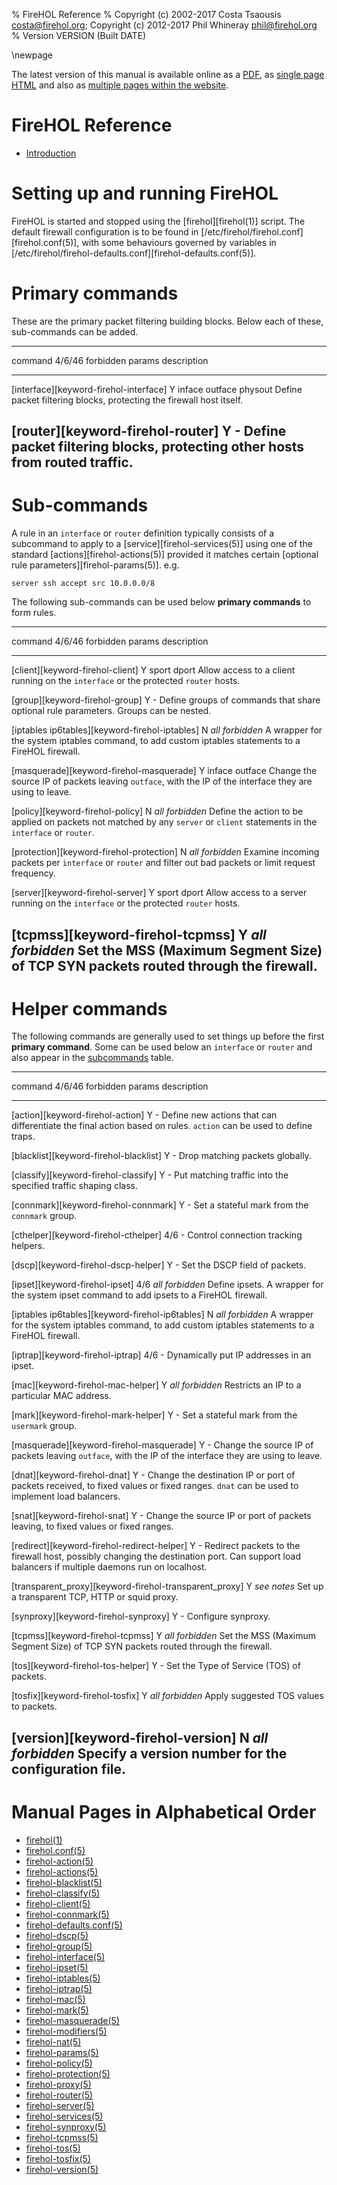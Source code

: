 % FireHOL Reference
% Copyright (c) 2002-2017 Costa Tsaousis <costa@firehol.org>; Copyright (c) 2012-2017 Phil Whineray <phil@firehol.org>
% Version VERSION (Built DATE)

\newpage

<!--
  This file is processed to include inline the individual pages
  single-page HTML and PDF. It is used as-is as a contents page
  for multi-page formats.
  -->

The latest version of this manual is available online as a
[PDF](http://firehol.org/firehol-manual.pdf), as
[single page HTML](http://firehol.org/firehol-manual.html)
and also as
[multiple pages within the website](http://firehol.org/firehol-manual/).

# FireHOL Reference

* [Introduction](introduction.md) <!-- include introduction.md -->

# Setting up and running FireHOL

FireHOL is started and stopped using the [firehol][firehol(1)] script.
The default firewall configuration is to be found in
[/etc/firehol/firehol.conf][firehol.conf(5)], with some behaviours
governed by variables in
[/etc/firehol/firehol-defaults.conf][firehol-defaults.conf(5)].

# Primary commands

These are the primary packet filtering building blocks. Below each of
these, sub-commands can be added.

<!-- INSERT TABLE primary -->

----------------------------------------------------------------------------------------------------------------------------------------------------------------------------------------------------------------------------------------------------------------------------------
command                                                   4/6/46                  forbidden params                          description                                                                                                                                           
------------------------------------------------------  ------------------------  ----------------------------------------  ------------------------------------------------------------------------------------------------------------------------------------------------------
[interface][keyword-firehol-interface]                  Y                         inface outface physout                    Define packet filtering blocks, protecting the firewall host itself.                                                                                  

[router][keyword-firehol-router]                        Y                         -                                         Define packet filtering blocks, protecting other hosts from routed traffic.                                                                           
----------------------------------------------------------------------------------------------------------------------------------------------------------------------------------------------------------------------------------------------------------------------------------

# Sub-commands

A rule in an `interface` or `router` definition typically consists of
a subcommand to apply to a [service][firehol-services(5)] using one of
the standard [actions][firehol-actions(5)] provided it matches certain
[optional rule parameters][firehol-params(5)]. e.g.

~~~~{.firehol}
server ssh accept src 10.0.0.0/8
~~~~

The following sub-commands can be used below **primary commands** to form
rules.

<!-- INSERT TABLE subcommand -->

----------------------------------------------------------------------------------------------------------------------------------------------------------------------------------------------------------------------------------------------------------------------------------
command                                                   4/6/46                  forbidden params                          description                                                                                                                                           
------------------------------------------------------  ------------------------  ----------------------------------------  ------------------------------------------------------------------------------------------------------------------------------------------------------
[client][keyword-firehol-client]                        Y                         sport dport                               Allow access to a client running on the `interface` or the protected `router` hosts.                                                                  

[group][keyword-firehol-group]                          Y                         -                                         Define groups of commands that share optional rule parameters. Groups can be nested.                                                                  

[iptables ip6tables][keyword-firehol-iptables]          N                         *all forbidden*                           A wrapper for the system iptables command, to add custom iptables statements to a FireHOL firewall.                                                   

[masquerade][keyword-firehol-masquerade]                Y                         inface outface                            Change the source IP of packets leaving `outface`, with the IP of the interface they are using to leave.                                              

[policy][keyword-firehol-policy]                        N                         *all forbidden*                           Define the action to be applied on packets not matched by any `server` or `client` statements in the `interface` or `router`.                         

[protection][keyword-firehol-protection]                N                         *all forbidden*                           Examine incoming packets per `interface` or `router` and filter out bad packets or limit request frequency.                                           

[server][keyword-firehol-server]                        Y                         sport dport                               Allow access to a server running on the `interface` or the protected `router` hosts.                                                                  

[tcpmss][keyword-firehol-tcpmss]                        Y                         *all forbidden*                           Set the MSS (Maximum Segment Size) of TCP SYN packets routed through the firewall.                                                                    
----------------------------------------------------------------------------------------------------------------------------------------------------------------------------------------------------------------------------------------------------------------------------------

# Helper commands

The following commands are generally used to set things up before the
first **primary command**. Some can be used below an `interface` or
`router` and also appear in the [subcommands](#sub-commands) table.

<!-- INSERT TABLE helper -->

----------------------------------------------------------------------------------------------------------------------------------------------------------------------------------------------------------------------------------------------------------------------------------
command                                                   4/6/46                  forbidden params                          description                                                                                                                                           
------------------------------------------------------  ------------------------  ----------------------------------------  ------------------------------------------------------------------------------------------------------------------------------------------------------
[action][keyword-firehol-action]                        Y                         -                                         Define new actions that can differentiate the final action based on rules. `action` can be used to define traps.                                      

[blacklist][keyword-firehol-blacklist]                  Y                         -                                         Drop matching packets globally.                                                                                                                       

[classify][keyword-firehol-classify]                    Y                         -                                         Put matching traffic into the specified traffic shaping class.                                                                                        

[connmark][keyword-firehol-connmark]                    Y                         -                                         Set a stateful mark from the `connmark` group.                                                                                                        

[cthelper][keyword-firehol-cthelper]                    4/6                       -                                         Control connection tracking helpers.                                                                                                                  

[dscp][keyword-firehol-dscp-helper]                     Y                         -                                         Set the DSCP field of packets.                                                                                                                        

[ipset][keyword-firehol-ipset]                          4/6                       *all forbidden*                           Define ipsets. A wrapper for the system ipset command to add ipsets to a FireHOL firewall.                                                            

[iptables ip6tables][keyword-firehol-ip6tables]         N                         *all forbidden*                           A wrapper for the system iptables command, to add custom iptables statements to a FireHOL firewall.                                                   

[iptrap][keyword-firehol-iptrap]                        4/6                       -                                         Dynamically put IP addresses in an ipset.                                                                                                             

[mac][keyword-firehol-mac-helper]                       Y                         *all forbidden*                           Restricts an IP to a particular MAC address.                                                                                                          

[mark][keyword-firehol-mark-helper]                     Y                         -                                         Set a stateful mark from the `usermark` group.                                                                                                        

[masquerade][keyword-firehol-masquerade]                Y                         -                                         Change the source IP of packets leaving `outface`, with the IP of the interface they are using to leave.                                              

[dnat][keyword-firehol-dnat]                            Y                         -                                         Change the destination IP or port of packets received, to fixed values or fixed ranges. `dnat` can be used to implement load balancers.               

[snat][keyword-firehol-snat]                            Y                         -                                         Change the source IP or port of packets leaving, to fixed values or fixed ranges.                                                                     

[redirect][keyword-firehol-redirect-helper]             Y                         -                                         Redirect packets to the firewall host, possibly changing the destination port. Can support load balancers if multiple daemons run on localhost.       

[transparent_proxy][keyword-firehol-transparent_proxy]  Y                         *see notes*                               Set up a transparent TCP, HTTP or squid proxy.                                                                                                        

[synproxy][keyword-firehol-synproxy]                    Y                         -                                         Configure synproxy.                                                                                                                                   

[tcpmss][keyword-firehol-tcpmss]                        Y                         *all forbidden*                           Set the MSS (Maximum Segment Size) of TCP SYN packets routed through the firewall.                                                                    

[tos][keyword-firehol-tos-helper]                       Y                         -                                         Set the Type of Service (TOS) of packets.                                                                                                             

[tosfix][keyword-firehol-tosfix]                        Y                         *all forbidden*                           Apply suggested TOS values to packets.                                                                                                                

[version][keyword-firehol-version]                      N                         *all forbidden*                           Specify a version number for the configuration file.                                                                                                  
----------------------------------------------------------------------------------------------------------------------------------------------------------------------------------------------------------------------------------------------------------------------------------


# Manual Pages in Alphabetical Order

* [firehol(1)](firehol.1.md) <!-- include firehol.1.md -->
* [firehol.conf(5)](firehol-conf.5.md) <!-- include firehol-conf.5.md -->
* [firehol-action(5)](firehol-action.5.md) <!-- include firehol-action.5.md -->
* [firehol-actions(5)](firehol-actions.5.md) <!-- include firehol-actions.5.md -->
* [firehol-blacklist(5)](firehol-blacklist.5.md) <!-- include firehol-blacklist.5.md -->
* [firehol-classify(5)](firehol-classify.5.md) <!-- include firehol-classify.5.md -->
* [firehol-client(5)](firehol-client.5.md) <!-- include firehol-client.5.md -->
* [firehol-connmark(5)](firehol-connmark.5.md) <!-- include firehol-connmark.5.md -->
* [firehol-defaults.conf(5)](firehol-defaults-conf.5.md) <!-- include firehol-defaults-conf.5.md -->
* [firehol-dscp(5)](firehol-dscp.5.md) <!-- include firehol-dscp.5.md -->
* [firehol-group(5)](firehol-group.5.md) <!-- include firehol-group.5.md -->
* [firehol-interface(5)](firehol-interface.5.md) <!-- include firehol-interface.5.md -->
* [firehol-ipset(5)](firehol-ipset.5.md) <!-- include firehol-ipset.5.md -->
* [firehol-iptables(5)](firehol-iptables.5.md) <!-- include firehol-iptables.5.md -->
* [firehol-iptrap(5)](firehol-iptrap.5.md) <!-- include firehol-iptrap.5.md -->
* [firehol-mac(5)](firehol-mac.5.md) <!-- include firehol-mac.5.md -->
* [firehol-mark(5)](firehol-mark.5.md) <!-- include firehol-mark.5.md -->
* [firehol-masquerade(5)](firehol-masquerade.5.md) <!-- include firehol-masquerade.5.md -->
* [firehol-modifiers(5)](firehol-modifiers.5.md) <!-- include firehol-modifiers.5.md -->
* [firehol-nat(5)](firehol-nat.5.md) <!-- include firehol-nat.5.md -->
* [firehol-params(5)](firehol-params.5.md) <!-- include firehol-params.5.md -->
* [firehol-policy(5)](firehol-policy.5.md) <!-- include firehol-policy.5.md -->
* [firehol-protection(5)](firehol-protection.5.md) <!-- include firehol-protection.5.md -->
* [firehol-proxy(5)](firehol-proxy.5.md) <!-- include firehol-proxy.5.md -->
* [firehol-router(5)](firehol-router.5.md) <!-- include firehol-router.5.md -->
* [firehol-server(5)](firehol-server.5.md) <!-- include firehol-server.5.md -->
* [firehol-services(5)](firehol-services.5.md) <!-- include firehol-services.5.md -->
* [firehol-synproxy(5)](firehol-synproxy.5.md) <!-- include firehol-synproxy.5.md -->
* [firehol-tcpmss(5)](firehol-tcpmss.5.md) <!-- include firehol-tcpmss.5.md -->
* [firehol-tos(5)](firehol-tos.5.md) <!-- include firehol-tos.5.md -->
* [firehol-tosfix(5)](firehol-tosfix.5.md) <!-- include firehol-tosfix.5.md -->
* [firehol-version(5)](firehol-version.5.md) <!-- include firehol-version.5.md -->
